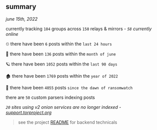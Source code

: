 
## summary
_june 15th, 2022_

currently tracking `104` groups across `150` relays & mirrors - _`58` currently online_

⏲ there have been `6` posts within the `last 24 hours`

🦈 there have been `136` posts within the `month of june`

🪐 there have been `1052` posts within the `last 90 days`

🏚 there have been `1769` posts within the `year of 2022`

🦕 there have been `4055` posts `since the dawn of ransomwatch`

there are `50` custom parsers indexing posts

_`20` sites using v2 onion services are no longer indexed - [support.torproject.org](https://support.torproject.org/onionservices/v2-deprecation/)_

> see the project [README](https://github.com/joshhighet/ransomwatch#ransomwatch--) for backend technicals
